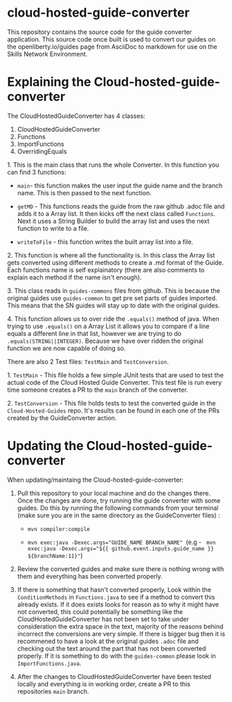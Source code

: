 # cloud-hosted-guide-converter

This repository contains the source code for the guide converter application. This source code once built is used to convert our guides on the openliberty.io/guides page from AsciiDoc to markdown for use on the Skills Network Environment.


# Explaining the Cloud-hosted-guide-converter

The CloudHostedGuideConverter has 4 classes:
  1. CloudHostedGuideConverter
  2. Functions
  3. ImportFunctions
  4. OverridingEquals
  
1\. This is the main class that runs the whole Converter. In this function you can find 3 functions:
   
   * `main`- this function makes the user input the guide name and the branch name. This is then passed to the next function.
   
   
   * `getMD` - This functions reads the guide from the raw github .adoc file and adds it to a Array list. It then kicks off the next class called `Functions`.        Next it uses a String Builder to build the array list and uses the next function to write to a file.
   
   * `writeToFile` - this function writes the built array list into a file.
  
 2\. This function is where all the functionality is. In this class the Array list gets converted using different methods to create a .md format of the Guide. Each functions name is self explainatory (there are also comments to explain each method if the name isn't enough).
 
 3\. This class reads in `guides-commons` files from github. This is because the original guides use `guides-common` to get pre set parts of guides imported. This means that the SN guides will stay up to date with the original guides.
 
 4\. This function allows us to over ride the `.equals()` method of java. When trying to use `.equals()` on a Array List it allows you to compare if a line equals a different line in that list, however we are trying to do `.equals(STRING||INTEGER)`. Because we have over ridden the original function we are now capable of doing so. 

There are also 2 Test files: `TestMain` and `TestConversion`.

1\. `TestMain` - This file holds a few simple JUnit tests that are used to test the actual code of the Cloud Hosted Guide Converter. This test file is run every time someone creates a PR to the `main` branch of the converter.

2\. `TestConversion` - This file holds tests to test the converted guide in the `Cloud-Hosted-Guides` repo. It's results can be found in each one of the PRs created by the GuideConverter action. 
 
 

# Updating the Cloud-hosted-guide-converter

When updating/maintaing the Cloud-hosted-guide-converter:
1. Pull this repository to your local machine and do the changes there. Once the changes are done, try running the guide converter with some guides. Do this by running the following commands from your terminal (make sure you are in the same directory as the GuideConverter files) :
   * `mvn compiler:compile`
  
   * `mvn exec:java -Dexec.args="GUIDE_NAME BRANCH_NAME" `(e.g - ` mvn exec:java -Dexec.args="${{ github.event.inputs.guide_name }} ${branchName:11}"`) 
  
2. Review the converted guides and make sure there is nothing wrong with them and everything has been converted properly.
  
3. If there is something that hasn't converted properly, Look within the `ConditionMethods` in `Functions.java` to see if a method to convert this already      exists. If it does exists looks for reason as to why it might have not converted, this could potentially be something like the CloudHostedGuideConverter has not been set to take under consideration the extra space in the text, majority of the reasons behind incorrect the conversions are very simple. If there is bigger bug then it is recommened to have a look at the original guides `.adoc` file and checking out the text around the part that has not been converted properly. If it is something to do with the `guides-common` please look in `ImportFunctions.java`.
   
4. After the changes to CloudHostedGuideConverter have been tested locally and everything is in working order, create a PR to this repositories `main` branch.
